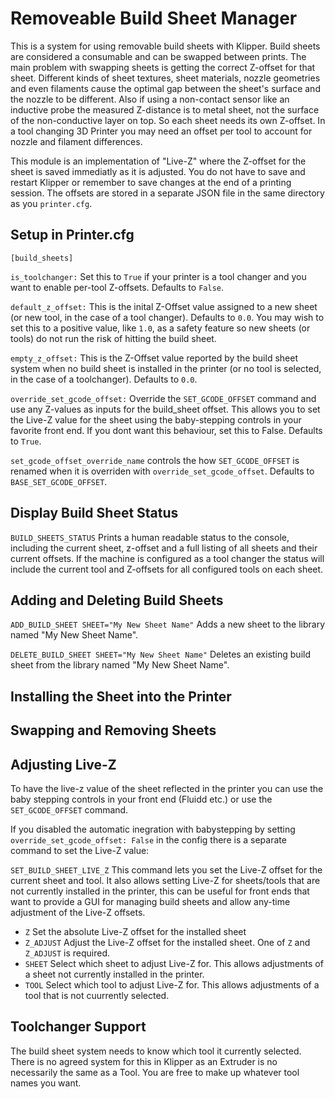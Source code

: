 # Removeable Build Sheet Manager
This is a system for using removable build sheets with Klipper. Build sheets are considered a consumable and can be swapped between prints. The main problem with swapping sheets is getting the correct Z-offset for that sheet. Different kinds of sheet textures, sheet materials, nozzle geometries and even filaments cause the optimal gap between the sheet's surface and the nozzle to be different. Also if using a non-contact sensor like an inductive probe the measured Z-distance is to metal sheet, not the surface of the non-conductive layer on top. So each sheet needs its own Z-offset. In a tool changing 3D Printer you may need an offset per tool to account for nozzle and filament differences.

This module is an implementation of "Live-Z" where the Z-offset for the sheet is saved immediatly as it is adjusted. You do not have to save and restart Klipper or remember to save changes at the end of a printing session. The offsets are stored in a separate JSON file in the same directory as you `printer.cfg`.

## Setup in Printer.cfg
`[build_sheets]`

`is_toolchanger:` Set this to `True` if your printer is a tool changer and you want to enable per-tool Z-offsets. Defaults to `False`.

`default_z_offset:` This is the inital Z-Offset value assigned to a new sheet (or new tool, in the case of a tool changer). Defaults to `0.0`. You may wish to set this to a positive value, like `1.0`, as a safety feature so new sheets (or tools) do not run the risk of hitting the build sheet.

`empty_z_offset:` This is the Z-Offset value reported by the build sheet system when no build sheet is installed in the printer (or no tool is selected, in the case of a toolchanger). Defaults to `0.0`.

`override_set_gcode_offset:` Override the `SET_GCODE_OFFSET` command and use any Z-values as inputs for the build_sheet offset. This allows you to set the Live-Z value for the sheet using the baby-stepping controls in your favorite front end. If you dont want this behaviour, set this to False. Defaults to `True`.

`set_gcode_offset_override_name` controls the how `SET_GCODE_OFFSET` is renamed when it is overriden with `override_set_gcode_offset`. Defaults to `BASE_SET_GCODE_OFFSET`.

## Display Build Sheet Status
`BUILD_SHEETS_STATUS`
Prints a human readable status to the console, including the current sheet, z-offset and a full listing of all sheets and their current offsets. If the machine is configured as a tool changer the status will include the current tool and Z-offsets for all configured tools on each sheet.

## Adding and Deleting Build Sheets
`ADD_BUILD_SHEET SHEET="My New Sheet Name"`
Adds a new sheet to the library named "My New Sheet Name".

`DELETE_BUILD_SHEET SHEET="My New Sheet Name"`
Deletes an existing build sheet from the library named "My New Sheet Name".

## Installing the Sheet into the Printer

## Swapping and Removing Sheets

## Adjusting Live-Z
To have the live-z value of the sheet reflected in the printer you can use the baby stepping controls in your front end (Fluidd etc.) or use the `SET_GCODE_OFFSET` command.

If you disabled the automatic inegration with babystepping by setting `override_set_gcode_offset: False` in the config there is a separate command to set the Live-Z value:

`SET_BUILD_SHEET_LIVE_Z`
This command lets you set the Live-Z offset for the current sheet and tool. It also allows setting Live-Z for sheets/tools that are not currently installed in the printer, this can be useful for front ends that want to provide a GUI for managing build sheets and allow any-time adjustment of the Live-Z offsets.
* `Z`
Set the absolute Live-Z offset for the installed sheet
* `Z_ADJUST`
Adjust the Live-Z offset for the installed sheet. One of `Z` and `Z_ADJUST` is required.
* `SHEET`
Select which sheet to adjust Live-Z for. This allows adjustments of a sheet not currently installed in the printer.
* `TOOL`
Select which tool to adjust Live-Z for. This allows adjustments of a tool that is not cuurrently selected.

## Toolchanger Support
The build sheet system needs to know which tool it currently selected. There is no agreed system for this in Klipper as an Extruder is no necessarily the same as a Tool. You are free to make up whatever tool names you want.

